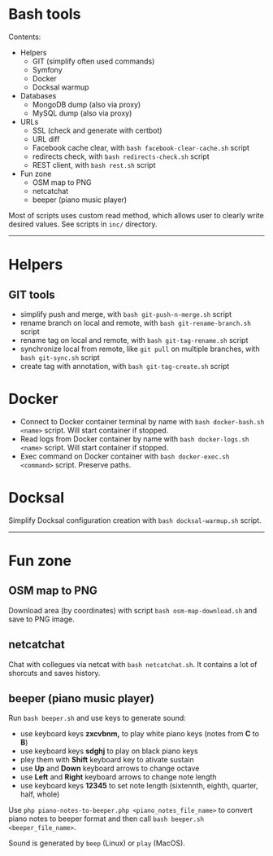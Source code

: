 # Bash tools

Contents:
- Helpers
  - GIT (simplify often used commands)
  - Symfony
  - Docker
  - Docksal warmup
- Databases
  - MongoDB dump (also via proxy)
  - MySQL dump (also via proxy)
- URLs
  - SSL (check and generate with certbot)
  - URL diff
  - Facebook cache clear, with `bash facebook-clear-cache.sh` script
  - redirects check, with `bash redirects-check.sh` script
  - REST client, with `bash rest.sh` script
- Fun zone
  - OSM map to PNG
  - netcatchat
  - beeper (piano music player)

Most of scripts uses custom read method, which allows user to clearly write desired values. See scripts in `inc/` directory.


---
# Helpers

## GIT tools
- simplify push and merge, with `bash git-push-n-merge.sh` script
- rename branch on local and remote, with `bash git-rename-branch.sh` script
- rename tag on local and remote, with `bash git-tag-rename.sh` script
- synchronize local from remote, like `git pull` on multiple branches, with `bash git-sync.sh` script
- create tag with annotation, with `bash git-tag-create.sh` script


# Docker
- Connect to Docker container terminal by name with `bash docker-bash.sh <name>` script. Will start container if stopped.
- Read logs from Docker container by name with `bash docker-logs.sh <name>` script. Will start container if stopped.
- Exec command on Docker container with `bash docker-exec.sh <command>` script. Preserve paths.


# Docksal
Simplify Docksal configuration creation with `bash docksal-warmup.sh` script.


---
# Fun zone

## OSM map to PNG
Download area (by coordinates) with script `bash osm-map-download.sh` and save to PNG image.


## netcatchat
Chat with collegues via netcat with `bash netcatchat.sh`. It contains a lot of shorcuts and saves history.


## beeper (piano music player)
Run `bash beeper.sh` and use keys to generate sound:
- use keyboard keys **zxcvbnm,** to play white piano keys (notes from **C** to **B**)
- use keyboard keys **sdghj** to play on black piano keys
- pley them with **Shift** keyboard key to ativate sustain
- use **Up** and **Down** keyboard arrows to change octave
- use **Left** and **Right** keyboard arrows to change note length
- use keyboard keys **12345** to set note length (sixtennth, eighth, quarter, half, whole)

Use `php piano-notes-to-beeper.php <piano_notes_file_name>` to convert piano notes to beeper format and then call `bash beeper.sh <beeper_file_name>`.

Sound is generated by `beep` (Linux) or `play` (MacOS).
